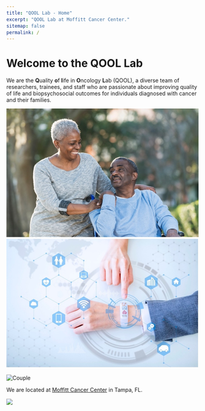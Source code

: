 ```yaml
---
title: "QOOL Lab - Home"
excerpt: "QOOL Lab at Moffitt Cancer Center."
sitemap: false
permalink: /
---
```


# Welcome to the QOOL Lab

We are the **Q**uality **o**f **l**ife in **O**ncology **L**ab (QOOL), a diverse team of researchers, trainees, and staff who are passionate about improving quality of life and biopsychosocial outcomes for individuals diagnosed with cancer and their families.

![Couple](/images/stock_images/Couple.jpg)
![Couple](/images/stock_images/Digital.jpg)

<img src="{{ site.url }}{{ site.baseurl }}/images/stock_images/Couple.png" alt="Couple" width="200">

We are located at [Moffitt Cancer Center](http://www.moffitt.org) in Tampa, FL.

<img src="{{ site.url }}{{ site.baseurl }}/images/stock_images/Moffitt_logo.png" class="center" style="vertical-align:bottom">
